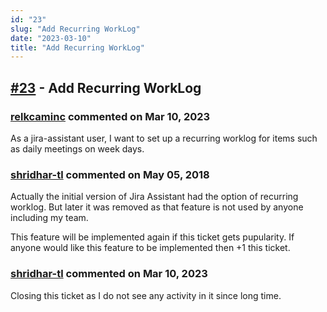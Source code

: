 ```yaml
---
id: "23"
slug: "Add Recurring WorkLog"
date: "2023-03-10"
title: "Add Recurring WorkLog"
---
```



## [#23](https://github.com/shridhar-tl/jira-assistant/issues/23) - Add Recurring WorkLog

### [relkcaminc](https://github.com/relkcaminc) commented on Mar 10, 2023

As a jira-assistant user, I want to set up a recurring worklog for items such as daily meetings on week days.


### [shridhar-tl](https://github.com/shridhar-tl) commented on May 05, 2018

Actually the initial version of Jira Assistant had the option of recurring worklog. But later it was removed as that feature is not used by anyone including my team.

This feature will be implemented again if this ticket gets pupularity. If anyone would like this feature to be implemented then +1 this ticket.

### [shridhar-tl](https://github.com/shridhar-tl) commented on Mar 10, 2023

Closing this ticket as I do not see any activity in it since long time.
